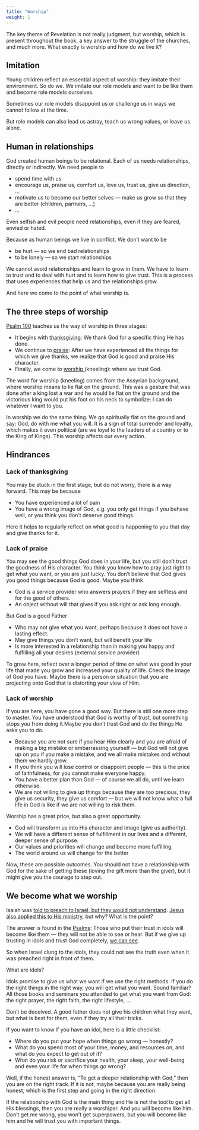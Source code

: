 ```yaml
---
title: "Worship"
weight: 1
---
```


The key theme of Revelation is not really judgment, but worship, which is present throughout the book, a key answer to the struggle of the churches, and much more. What exactly is worship and how do we live it?

## Imitation

<a name="d543"></a>
Young children reflect an essential aspect of worship: they imitate their environment. So do we. We imitate our role models and want to be like them and become role models ourselves.

Sometimes our role models disappoint us or challenge us in ways we cannot follow at the time.

But role models can also lead us astray, teach us wrong values, or leave us alone.

## Human in relationships

<a name="6f7a"></a>
God created human beings to be relational. Each of us needs relationships, directly or indirectly. We need people to

- spend time with us
- encourage us, praise us, comfort us, love us, trust us, give us direction, …
- motivate us to become our better selves — make us grow so that they are better (children, partners, …)
- …

Even selfish and evil people need relationships, even if they are feared, envied or hated.

Because as human beings we live in conflict. We don’t want to be

- be hurt — so we end bad relationships
- to be lonely — so we start relationships

We cannot avoid relationships and learn to grow in them. We have to learn to trust and to deal with hurt and to learn how to give trust. This is a process that uses experiences that help us and the relationships grow.

And here we come to the point of what worship is.

## The three steps of worship

<a name="f7b0"></a>
[Psalm 100](https://biblehub.com/interlinear/psalms/100-4.htm) teaches us the way of worship in three stages:

- It begins with [thanksgiving](https://biblehub.com/hebrew/8426.htm): We thank God for a specific thing He has done.
- We continue to [praise](https://biblehub.com/hebrew/8416.htm): After we have experienced all the things for which we give thanks, we realize that God is good and praise His character.
- Finally, we come to [worship ](https://biblehub.com/hebrew/1288.htm)(kneeling): where we trust God.

The word for worship (kneeling) comes from the Assyrian background, where worship means to lie flat on the ground. This was a gesture that was done after a king lost a war and he would lie flat on the ground and the victorious king would put his foot on his neck to symbolize: I can do whatever I want to you.

In worship we do the same thing. We go spiritually flat on the ground and say: God, do with me what you will. It is a sign of total surrender and loyalty, which makes it even political (are we loyal to the leaders of a country or to the King of Kings). This worship affects our every action.

## Hindrances

<a name="12c5"></a>

### Lack of thanksgiving

<a name="51d8"></a>
You may be stuck in the first stage, but do not worry, there is a way forward. This may be because

- You have experienced a lot of pain
- You have a wrong image of God, e.g. you only get things if you behave well, or you think you don’t deserve good things.

Here it helps to regularly reflect on what good is happening to you that day and give thanks for it.

### Lack of praise

<a name="b80f"></a>
You may see the good things God does in your life, but you still don’t trust the goodness of His character. You think you know how to pray just right to get what you want, or you are just lucky. You don’t believe that God gives you good things because God is good. Maybe you think

- God is a service provider who answers prayers if they are selfless and for the good of others.
- An object without will that gives if you ask right or ask long enough.

But God is a good Father

- Who may not give what you want, perhaps because it does not have a lasting effect.
- May give things you don’t want, but will benefit your life
- Is more interested in a relationship than in making you happy and fulfilling all your desires (external service provider)

To grow here, reflect over a longer period of time on what was good in your life that made you grow and increased your quality of life. Check the image of God you have. Maybe there is a person or situation that you are projecting onto God that is distorting your view of Him.

### Lack of worship

<a name="ea3f"></a>
If you are here, you have gone a good way. But there is still one more step to master. You have understood that God is worthy of trust, but something stops you from doing it.Maybe you don’t trust God and do the things He asks you to do.

- Because you are not sure if you hear Him clearly and you are afraid of making a big mistake or embarrassing yourself — but God will not give up on you if you make a mistake, and we all make mistakes and without them we hardly grow.
- If you think you will lose control or disappoint people — this is the price of faithfulness, for you cannot make everyone happy.
- You have a better plan than God — of course we all do, until we learn otherwise.
- We are not willing to give up things because they are too precious, they give us security, they give us comfort — but we will not know what a full life in God is like if we are not willing to risk them.

Worship has a great price, but also a great opportunity.

- God will transform us into His character and image (give us authority).
- We will have a different sense of fulfillment in our lives and a different, deeper sense of purpose.
- Our values and priorities will change and become more fulfilling.
- The world around us will change for the better

Now, these are possible outcomes. You should not have a relationship with God for the sake of getting these (loving the gift more than the giver), but it might give you the courage to step out.

## We become what we worship

<a name="9eba"></a>
Isaiah was [told to preach to Israel, but they would not understand](https://www.bibleserver.com/NIV/Isaiah6%3A8-10). [Jesus also applied this to His ministry](https://www.bibleserver.com/NIV/Matthew13%3A13), but why? What is the point?

The answer is found in the [Psalms](https://www.bibleserver.com/NIV/Psalm135%3A15-18): Those who put their trust in idols will become like them — they will not be able to see or hear. But if we give up trusting in idols and trust God completely, [we can see](https://www.bibleserver.com/NIV/John3%3A3).

So when Israel clung to the idols, they could not see the truth even when it was preached right in front of them.

What are idols?

Idols promise to give us what we want if we use the right methods. If you do the right things in the right way, you will get what you want. Sound familiar? All those books and seminars you attended to get what you want from God: the right prayer, the right faith, the right lifestyle, …

Don’t be deceived. A good father does not give his children what they want, but what is best for them, even if they try all their tricks.

If you want to know if you have an idol, here is a little checklist:

- Where do you put your hope when things go wrong — honestly?
- What do you spend most of your time, money, and resources on, and what do you expect to get out of it?
- What do you risk or sacrifice your health, your sleep, your well-being and even your life for when things go wrong?

Well, if the honest answer is, “To get a deeper relationship with God,” then you are on the right track. If it is not, maybe because you are really being honest, which is the first step and going in the right direction.

If the relationship with God is the main thing and He is not the tool to get all His blessings, then you are really a worshiper. And you will become like him. Don’t get me wrong, you won’t get superpowers, but you will become like him and he will trust you with important things.

